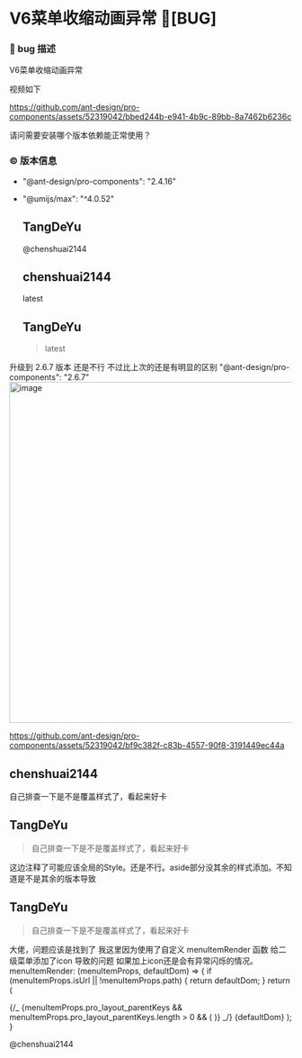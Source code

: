 # V6菜单收缩动画异常 🐛[BUG]

### 🐛 bug 描述

V6菜单收缩动画异常

<!--
详细地描述 bug，让大家都能理解
-->

视频如下

https://github.com/ant-design/pro-components/assets/52319042/bbed244b-e941-4b9c-89bb-8a7462b6236c

请问需要安装哪个版本依赖能正常使用？

### © 版本信息

- "@ant-design/pro-components": "2.4.16"
- "@umijs/max": "^4.0.52"

  ## TangDeYu

  @chenshuai2144

  ## chenshuai2144

  latest

  ## TangDeYu

  > latest

升级到 2.6.7 版本 还是不行 不过比上次的还是有明显的区别
"@ant-design/pro-components": "2.6.7"
<img width="606" alt="image" src="https://github.com/ant-design/pro-components/assets/52319042/275f6712-0d4a-4e5a-badf-a0dfb6476310">

https://github.com/ant-design/pro-components/assets/52319042/bf9c382f-c83b-4557-90f8-3191449ec44a

## chenshuai2144

自己排查一下是不是覆盖样式了，看起来好卡

## TangDeYu

> 自己排查一下是不是覆盖样式了，看起来好卡

这边注释了可能应该全局的Style。还是不行。aside部分没其余的样式添加。不知道是不是其余的版本导致

## TangDeYu

> 自己排查一下是不是覆盖样式了，看起来好卡

大佬，问题应该是找到了 我这里因为使用了自定义 menuItemRender 函数 给二级菜单添加了icon 导致的问题
如果加上icon还是会有异常闪烁的情况。
menuItemRender: (menuItemProps, defaultDom) => {
if (menuItemProps.isUrl || !menuItemProps.path) {
return defaultDom;
}
return (
<Link to={menuItemProps.path}>
<Space>
{/_ {menuItemProps.pro_layout_parentKeys &&
menuItemProps.pro_layout_parentKeys.length > 0 && (
<Icon key={menuItemProps.id} component={iconMap[menuItemProps?.iconInfo]} />
)} _/}
{defaultDom}
</Space>
</Link>
);
}

@chenshuai2144
